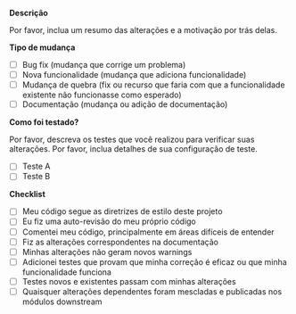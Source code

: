 **Descrição**

Por favor, inclua um resumo das alterações e a motivação por trás delas.

**Tipo de mudança**

- [ ] Bug fix (mudança que corrige um problema)
- [ ] Nova funcionalidade (mudança que adiciona funcionalidade)
- [ ] Mudança de quebra (fix ou recurso que faria com que a funcionalidade existente não funcionasse como esperado)
- [ ] Documentação (mudança ou adição de documentação)

**Como foi testado?**

Por favor, descreva os testes que você realizou para verificar suas alterações. Por favor, inclua detalhes de sua configuração de teste.
- [ ] Teste A
- [ ] Teste B

**Checklist**

- [ ] Meu código segue as diretrizes de estilo deste projeto
- [ ] Eu fiz uma auto-revisão do meu próprio código
- [ ] Comentei meu código, principalmente em áreas difíceis de entender
- [ ] Fiz as alterações correspondentes na documentação
- [ ] Minhas alterações não geram novos warnings
- [ ] Adicionei testes que provam que minha correção é eficaz ou que minha funcionalidade funciona
- [ ] Testes novos e existentes passam com minhas alterações
- [ ] Quaisquer alterações dependentes foram mescladas e publicadas nos módulos downstream